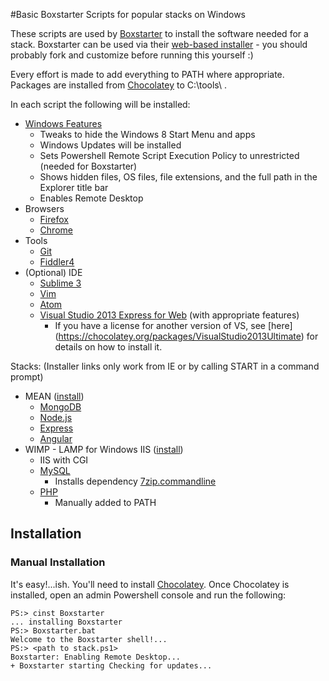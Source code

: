 #Basic Boxstarter Scripts for popular stacks on Windows

These scripts are used by [Boxstarter](http://boxstarter.org/) to install the software needed for a stack.
Boxstarter can be used via their [web-based installer](http://boxstarter.org/WebLauncher) - you should probably fork and customize before running this yourself :) 

Every effort is made to add everything to PATH where appropriate. Packages are installed from [Chocolatey](https://chocolatey.org/packages) to C:\tools\ .

In each script the following will be installed:
* [Windows Features](http://boxstarter.org/WinConfig)
  * Tweaks to hide the Windows 8 Start Menu and apps
  * Windows Updates will be installed
  * Sets Powershell Remote Script Execution Policy to unrestricted (needed for Boxstarter)
  * Shows hidden files, OS files, file extensions, and the full path in the Explorer title bar
  * Enables Remote Desktop
* Browsers
  * [Firefox](https://chocolatey.org/packages/Firefox)
  * [Chrome](https://chocolatey.org/packages/GoogleChrome)
* Tools
  * [Git](https://chocolatey.org/packages/git)
  * [Fiddler4](https://chocolatey.org/packages/fiddler4)
* (Optional) IDE
  * [Sublime 3](https://chocolatey.org/packages/SublimeText3)
  * [Vim](https://chocolatey.org/packages/vim)
  * [Atom](https://chocolatey.org/packages/Atom)
  * [Visual Studio 2013 Express for Web](https://chocolatey.org/packages/VisualStudio2013ExpressWeb)  (with appropriate features)
    * If you have a license for another version of VS, see [here] (https://chocolatey.org/packages/VisualStudio2013Ultimate) for details on how to install it. 

Stacks: (Installer links only work from IE or by calling START <link> in a command prompt)
* MEAN ([install](http://boxstarter.org/package/nr/url?https://raw.githubusercontent.com/hpsin/BoxStarterStacks/master/MEAN.txt))
  * [MongoDB](https://chocolatey.org/packages/mongodb)
  * [Node.js](https://chocolatey.org/packages/nodejs)
  * [Express](https://www.npmjs.com/package/express) 
  * [Angular](https://www.npmjs.com/package/angular)
* WIMP - LAMP for Windows IIS ([install](http://boxstarter.org/package/nr/url?https://raw.githubusercontent.com/hpsin/BoxStarterStacks/master/WIMP.txt))
  * IIS with CGI
  * [MySQL](https://chocolatey.org/packages/mysql)
    * Installs dependency [7zip.commandline](https://chocolatey.org/packages/7zip.commandline)
  * [PHP](https://chocolatey.org/packages/php)
    * Manually added to PATH
	
## Installation
### Manual Installation
It's easy!...ish.  You'll need to install [Chocolatey](https://chocolatey.org/).
Once Chocolatey is installed, open an admin Powershell console and run the following:
```
PS:> cinst Boxstarter
... installing Boxstarter
PS:> Boxstarter.bat 
Welcome to the Boxstarter shell!...
PS:> <path to stack.ps1>
Boxstarter: Enabling Remote Desktop...
+ Boxstarter starting Checking for updates...
```